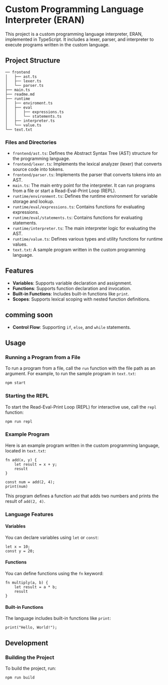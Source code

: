 # Custom Programming Language Interpreter (ERAN)

This project is a custom programming language interpreter, ERAN, implemented in TypeScript. It includes a lexer, parser, and interpreter to execute programs written in the custom language.

## Project Structure
```
── frontend
│   ├── ast.ts
│   ├── lexer.ts
│   └── parser.ts
├── main.ts
├── readme.md
├── runtime
│   ├── enviroment.ts
│   ├── eval
│   │   ├── expressions.ts
│   │   └── statements.ts
│   ├── interpreter.ts
│   └── value.ts
└── text.txt
```
### Files and Directories

- `frontend/ast.ts`: Defines the Abstract Syntax Tree (AST) structure for the programming language.
- `frontend/lexer.ts`: Implements the lexical analyzer (lexer) that converts source code into tokens.
- `frontend/parser.ts`: Implements the parser that converts tokens into an AST.
- `main.ts`: The main entry point for the interpreter. It can run programs from a file or start a Read-Eval-Print Loop (REPL).
- `runtime/environment.ts`: Defines the runtime environment for variable storage and lookup.
- `runtime/eval/expressions.ts`: Contains functions for evaluating expressions.
- `runtime/eval/statements.ts`: Contains functions for evaluating statements.
- `runtime/interpreter.ts`: The main interpreter logic for evaluating the AST.
- `runtime/value.ts`: Defines various types and utility functions for runtime values.
- `text.txt`: A sample program written in the custom programming language.

## Features

- **Variables**: Supports variable declaration and assignment.
- **Functions**: Supports function declaration and invocation.
- **Built-in Functions**: Includes built-in functions like `print`.
- **Scopes**: Supports lexical scoping with nested function definitions.

## comming soon
- **Control Flow**: Supporting `if`, `else`, and `while` statements.

## Usage

### Running a Program from a File

To run a program from a file, call the `run` function with the file path as an argument. For example, to run the sample program in `text.txt`:

```sh
npm start
```

### Starting the REPL

To start the Read-Eval-Print Loop (REPL) for interactive use, call the `repl` function:

```sh
npm run repl
```

### Example Program

Here is an example program written in the custom programming language, located in `text.txt`:

```
fn add(x, y) {
    let result = x + y;
    result
}

const num = add(2, 4);
print(num)
```

This program defines a function `add` that adds two numbers and prints the result of `add(2, 4)`.

### Language Features

#### Variables

You can declare variables using `let` or `const`:

```
let x = 10;
const y = 20;
```

#### Functions

You can define functions using the `fn` keyword:

```
fn multiply(a, b) {
    let result = a * b;
    result
}
```

#### Built-in Functions

The language includes built-in functions like `print`:

```
print("Hello, World!");
```

## Development

### Building the Project

To build the project, run:

```sh
npm run build
```
